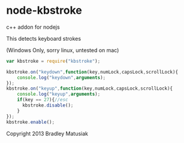 node-kbstroke
=============

c++ addon for nodejs

This detects keyboard strokes 

(Windows Only,
sorry linux,
untested on mac)

```js
var kbstroke = require("kbstroke");

kbstroke.on("keydown",function(key,numLock,capsLock,scrollLock){
    console.log("keydown",arguments);
});
kbstroke.on("keyup",function(key,numLock,capsLock,scrollLock){
    console.log("keyup",arguments);
    if(key == 27){//esc
      kbstroke.disable();  
    }
});
kbstroke.enable();
```

Copyright 2013 Bradley Matusiak
